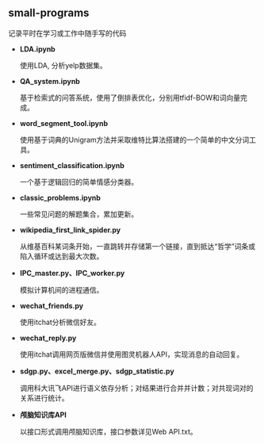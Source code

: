 ## small-programs

记录平时在学习或工作中随手写的代码

* **LDA.ipynb**

    使用LDA, 分析yelp数据集。

* **QA_system.ipynb**

    基于检索式的问答系统，使用了倒排表优化，分别用tfidf-BOW和词向量完成。

* **word_segment_tool.ipynb**

    使用基于词典的Unigram方法并采取维特比算法搭建的一个简单的中文分词工具。

* **sentiment_classification.ipynb**

    一个基于逻辑回归的简单情感分类器。

* **classic_problems.ipynb**

    一些常见问题的解题集合，累加更新。

* **wikipedia_first_link_spider.py**

    从维基百科某词条开始，一直跳转并存储第一个链接，直到抵达“哲学”词条或陷入循环或达到最大次数。

* **IPC_master.py、IPC_worker.py**

    模拟计算机间的进程通信。

* **wechat_friends.py**

    使用itchat分析微信好友。

* **wechat_reply.py**

    使用itchat调用网页版微信并使用图灵机器人API，实现消息的自动回复。

* **sdgp.py、excel_merge.py、sdgp_statistic.py**

    调用科大讯飞API进行语义依存分析；对结果进行合并并计数；对共现词对的关系进行统计。

* **颅脑知识库API**

    以接口形式调用颅脑知识库，接口参数详见Web API.txt。





